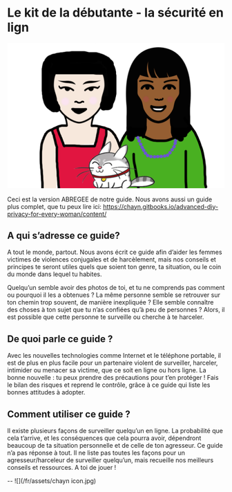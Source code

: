 # Le kit de la débutante - la sécurité en lign

![](assets/frenchcoverprivacy.png)

Ceci est la version ABREGEE de notre guide. Nous avons aussi un guide plus complet, que tu peux lire ici: https://chayn.gitbooks.io/advanced-diy-privacy-for-every-woman/content/


## A qui s’adresse ce guide?

A tout le monde, partout. Nous avons écrit ce guide afin d’aider les femmes victimes de violences conjugales et de harcèlement, mais nos conseils et principes te seront utiles quels que soient ton genre, ta situation, ou le coin du monde dans lequel tu habites.


Quelqu’un semble avoir des photos de toi, et tu ne comprends pas comment ou pourquoi il les a obtenues ? La même personne semble se retrouver sur ton chemin trop souvent, de manière inexpliquée ? Elle semble connaître des choses à ton sujet que tu n’as confiées qu’à peu de personnes ? Alors, il est possible que cette personne te surveille ou cherche à te harceler.

## De quoi parle ce guide ?

Avec les nouvelles technologies comme Internet et le téléphone portable, il est de plus en plus facile pour un partenaire violent de surveiller, harceler, intimider ou menacer sa victime, que ce soit en ligne ou hors ligne.
La bonne nouvelle : tu peux prendre des précautions pour t’en protéger ! Fais le bilan des risques et reprend le contrôle, grâce à ce guide qui liste les bonnes attitudes à adopter.

## Comment utiliser ce guide ?

Il existe plusieurs façons de surveiller quelqu’un en ligne. La probabilité que cela t’arrive, et les conséquences que cela pourra avoir, dépendront beaucoup de ta situation personnelle et de celle de ton agresseur. Ce guide n’a pas réponse à tout. Il ne liste pas toutes les façons pour un agresseur/harceleur de surveiller quelqu’un, mais recueille nos meilleurs conseils et ressources. A toi de jouer !

--
![](/fr/assets/chayn icon.jpg)